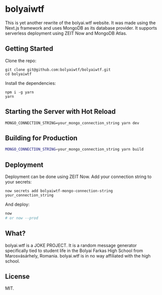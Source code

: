# bolyaiwtf

This is yet another rewrite of the bolyai.wtf website. It was made using the Next.js framework and uses MongoDB as its database provider. It supports serverless deployment using ZEIT Now and MongoDB Atlas.

## Getting Started

Clone the repo:

```
git clone git@github.com:bolyaiwtf/bolyaiwtf.git
cd bolyaiwtf
```

Install the dependencies:

```
npm i -g yarn
yarn
```

## Starting the Server with Hot Reload

```
MONGO_CONNECTION_STRING=your_mongo_connection_string yarn dev
```

## Building for Production

```sh
MONGO_CONNECTION_STRING=your_mongo_connection_string yarn build
```

## Deployment

Deployment can be done using ZEIT Now. Add your connection string to your secrets:

```
now secrets add bolyaiwtf-mongo-connection-string your_connection_string
```

And deploy:

```sh
now
# or now --prod
```

## What?

bolyai.wtf is a JOKE PROJECT. It is a random message generator specifically tied to student life in the Bolyai Farkas High School from Marosvásárhely, Romania. bolyai.wtf is in no way affiliated with the high school.

## License

MIT.
